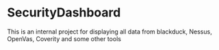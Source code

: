 # SecurityDashboard
This is an internal project for displaying all data from blackduck, Nessus, OpenVas, Coverity and some other tools
